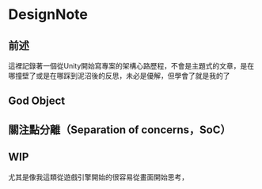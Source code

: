 # DesignNote

## 前述
這裡記錄著一個從Unity開始寫專案的架構心路歷程，不會是主題式的文章，是在哪撞壁了或是在哪踩到泥沼後的反思，未必是優解，但學會了就是我的了

## God Object


## 關注點分離（Separation of concerns，SoC）




## WIP
尤其是像我這類從遊戲引擎開始的很容易從畫面開始思考，
